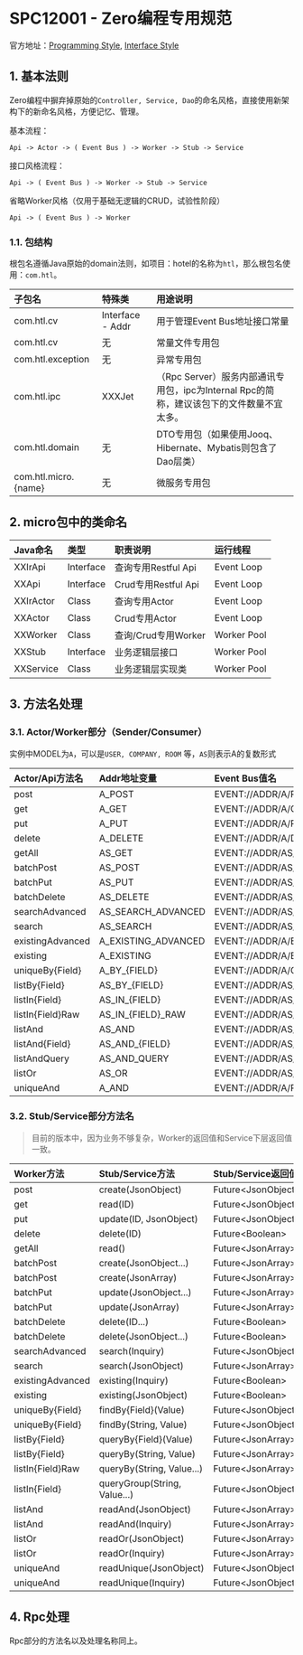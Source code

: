 # SPC12001 - Zero编程专用规范

官方地址：[Programming Style](http://www.vertxup.cn/doc/vertx-zero-tutorial/d10044-programming-styles.html), [Interface Style](http://www.vertxup.cn/doc/vertx-zero-tutorial/d10044-recommend-interface-mode-only.html)

## 1. 基本法则

Zero编程中摒弃掉原始的`Controller, Service, Dao`的命名风格，直接使用新架构下的新命名风格，方便记忆、管理。

基本流程：

```shell
Api -> Actor -> ( Event Bus ) -> Worker -> Stub -> Service
```

接口风格流程：

```shell
Api -> ( Event Bus ) -> Worker -> Stub -> Service
```

省略Worker风格（仅用于基础无逻辑的CRUD，试验性阶段）

```shell
Api -> ( Event Bus ) -> Worker
```

### 1.1. 包结构

根包名遵循Java原始的domain法则，如项目：hotel的名称为`htl`，那么根包名使用：`com.htl`。

| 子包名 | 特殊类 | 用途说明 |
| :--- | :--- | :--- |
| com.htl.cv | Interface - Addr | 用于管理Event Bus地址接口常量 |
| com.htl.cv | 无 | 常量文件专用包 |
| com.htl.exception | 无 | 异常专用包 |
| com.htl.ipc | XXXJet | （Rpc Server）服务内部通讯专用包，ipc为Internal Rpc的简称，建议该包下的文件数量不宜太多。 |
| com.htl.domain | 无 | DTO专用包（如果使用Jooq、Hibernate、Mybatis则包含了Dao层类） |
| com.htl.micro.{name} | 无 | 微服务专用包 |

## 2. micro包中的类命名

| Java命名 | 类型 | 职责说明 | 运行线程 |
| :--- | :--- | :--- | :--- |
| XXIrApi | Interface | 查询专用Restful Api | Event Loop |
| XXApi | Interface | Crud专用Restful Api | Event Loop |
| XXIrActor | Class | 查询专用Actor | Event Loop |
| XXActor | Class | Crud专用Actor | Event Loop |
| XXWorker | Class | 查询/Crud专用Worker | Worker Pool |
| XXStub | Interface | 业务逻辑层接口 | Worker Pool |
| XXService | Class | 业务逻辑层实现类 | Worker Pool |

## 3. 方法名处理

### 3.1. Actor/Worker部分（Sender/Consumer）

实例中MODEL为`A`，可以是`USER, COMPANY, ROOM` 等，`AS`则表示A的复数形式

| Actor/Api方法名 | Addr地址变量 | Event Bus值名 | Worker方法名 |
| :--- | :--- | :--- | :--- |
| post | A\_POST | EVENT://ADDR/A/POST | post |
| get | A\_GET | EVENT://ADDR/A/GET | get |
| put | A\_PUT | EVENT://ADDR/A/PUT | put |
| delete | A\_DELETE | EVENT://ADDR/A/DELETE | delete |
| getAll | AS\_GET | EVENT://ADDR/AS/GET | getAll |
| batchPost | AS\_POST | EVENT://ADDR/AS/POST | batchPost |
| batchPut | AS\_PUT | EVENT://ADDR/AS/PUT | batchPut |
| batchDelete | AS\_DELETE | EVENT://ADDR/AS/DELETE | batchDelete |
| searchAdvanced | AS\_SEARCH\_ADVANCED | EVENT://ADDR/AS/SEARCH | searchAdvanced |
| search | AS\_SEARCH | EVENT://ADDR/AS/SEARCH/GET | search |
| existingAdvanced | A\_EXISTING\_ADVANCED | EVENT://ADDR/A/EXISTING | existingAdvanced |
| existing | A\_EXISTING | EVENT://ADDR/A/EXISTING/GET | existing |
| uniqueBy{Field} | A\_BY\_{FIELD} | EVENT://ADDR/A/GET/BY/{FIELD} | uniqueBy{Field} |
| listBy{Field} | AS\_BY\_{FIELD} | EVENT://ADDR/AS/GET/BY/{FIELD} | listBy{Field} |
| listIn{Field} | AS\_IN\_{FIELD} | EVENT://ADDR/AS/POST/IN/{FIELD} | listIn{Field} |
| listIn{Field}Raw | AS\_IN\_{FIELD}\_RAW | EVENT://ADDR/AS/POST/IN/{FIELD}/RAW | listIn{Field}Raw |
| listAnd | AS\_AND | EVENT://ADDR/AS/POST/AND | listAnd |
| listAnd{Field} | AS\_AND\_{FIELD} | EVENT://ADDR/AS/GET/AND/{FIELD} | listAnd{Field} |
| listAndQuery | AS\_AND\_QUERY | EVENT://ADDR/AS/GET/AND/{FIELD1}/{FIELD2} | listAndQuery |
| listOr | AS\_OR | EVENT://ADDR/AS/POST/OR | listOr |
| uniqueAnd | A\_AND | EVENT://ADDR/A/POST/AND | uniqueAnd |

### 3.2. Stub/Service部分方法名

> 目前的版本中，因为业务不够复杂，Worker的返回值和Service下层返回值一致。

| Worker方法 | Stub/Service方法 | Stub/Service返回值 |
| :--- | :--- | :--- |
| post | create\(JsonObject\) | Future&lt;JsonObject&gt; |
| get | read\(ID\) | Future&lt;JsonObject&gt; |
| put | update\(ID, JsonObject\) | Future&lt;JsonObject&gt; |
| delete | delete\(ID\) | Future&lt;Boolean&gt; |
| getAll | read\(\) | Future&lt;JsonArray&gt; |
| batchPost | create\(JsonObject...\) | Future&lt;JsonArray&gt; |
| batchPost | create\(JsonArray\) | Future&lt;JsonArray&gt; |
| batchPut | update\(JsonObject...\) | Future&lt;JsonArray&gt; |
| batchPut | update\(JsonArray\) | Future&lt;JsonArray&gt; |
| batchDelete | delete\(ID...\) | Future&lt;Boolean&gt; |
| batchDelete | delete\(JsonObject...\) | Future&lt;Boolean&gt; |
| searchAdvanced | search\(Inquiry\) | Future&lt;JsonObject&gt; |
| search | search\(JsonObject\) | Future&lt;JsonArray&gt; |
| existingAdvanced | existing\(Inquiry\) | Future&lt;Boolean&gt; |
| existing | existing\(JsonObject\) | Future&lt;Boolean&gt; |
| uniqueBy{Field} | findBy{Field}\(Value\) | Future&lt;JsonObject&gt; |
| uniqueBy{Field} | findBy\(String, Value\) | Future&lt;JsonObject&gt; |
| listBy{Field} | queryBy{Field}\(Value\) | Future&lt;JsonArray&gt; |
| listBy{Field} | queryBy\(String, Value\) | Future&lt;JsonArray&gt; |
| listIn{Field}Raw | queryBy\(String, Value...\) | Future&lt;JsonArray&gt; |
| listIn{Field} | queryGroup\(String, Value...\) | Future&lt;JsonObject&gt; |
| listAnd | readAnd\(JsonObject\) | Future&lt;JsonArray&gt; |
| listAnd | readAnd\(Inquiry\) | Future&lt;JsonArray&gt; |
| listOr | readOr\(JsonObject\) | Future&lt;JsonArray&gt; |
| listOr | readOr\(Inquiry\) | Future&lt;JsonArray&gt; |
| uniqueAnd | readUnique\(JsonObject\) | Future&lt;JsonObject&gt; |
| uniqueAnd | readUnique\(Inquiry\) | Future&lt;JsonObject&gt; |

## 4. Rpc处理

Rpc部分的方法名以及处理名称同上。

